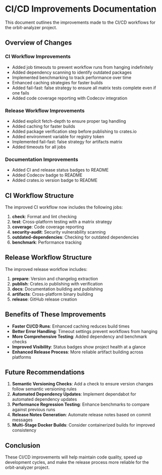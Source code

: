 # CI/CD Improvements Documentation

This document outlines the improvements made to the CI/CD workflows for the orbit-analyzer project.

## Overview of Changes

### CI Workflow Improvements
- Added job timeouts to prevent workflow runs from hanging indefinitely
- Added dependency scanning to identify outdated packages
- Implemented benchmarking to track performance over time
- Enhanced caching strategies for faster builds
- Added fail-fast: false strategy to ensure all matrix tests complete even if one fails
- Added code coverage reporting with Codecov integration

### Release Workflow Improvements
- Added explicit fetch-depth to ensure proper tag handling
- Added caching for faster builds
- Added package verification step before publishing to crates.io
- Added environment variable for registry token
- Implemented fail-fast: false strategy for artifacts matrix
- Added timeouts for all jobs

### Documentation Improvements
- Added CI and release status badges to README
- Added Codecov badge to README
- Added crates.io version badge to README

## CI Workflow Structure

The improved CI workflow now includes the following jobs:

1. **check**: Format and lint checking
2. **test**: Cross-platform testing with a matrix strategy
3. **coverage**: Code coverage reporting
4. **security-audit**: Security vulnerability scanning
5. **outdated-dependencies**: Checking for outdated dependencies
6. **benchmark**: Performance tracking

## Release Workflow Structure

The improved release workflow includes:

1. **prepare**: Version and changelog extraction
2. **publish**: Crates.io publishing with verification
3. **docs**: Documentation building and publishing
4. **artifacts**: Cross-platform binary building
5. **release**: GitHub release creation

## Benefits of These Improvements

- **Faster CI/CD Runs**: Enhanced caching reduces build times
- **Better Error Handling**: Timeout settings prevent workflows from hanging
- **More Comprehensive Testing**: Added dependency and benchmark checks
- **Improved Visibility**: Status badges show project health at a glance
- **Enhanced Release Process**: More reliable artifact building across platforms

## Future Recommendations

1. **Semantic Versioning Checks**: Add a check to ensure version changes follow semantic versioning rules
2. **Automated Dependency Updates**: Implement dependabot for automated dependency updates
3. **Performance Regression Testing**: Enhance benchmarks to compare against previous runs
4. **Release Notes Generation**: Automate release notes based on commit messages
5. **Multi-Stage Docker Builds**: Consider containerized builds for improved consistency

## Conclusion

These CI/CD improvements will help maintain code quality, speed up development cycles, and make the release process more reliable for the orbit-analyzer project.
